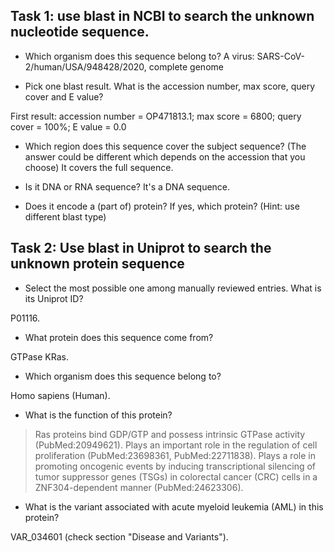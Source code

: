 ## Task 1: use blast in NCBI to search the unknown nucleotide sequence.

* Which organism does this sequence belong to?
A virus: SARS-CoV-2/human/USA/948428/2020, complete genome

* Pick one blast result. What is the accession number, max score, query cover and E value?

First result: accession number = OP471813.1; max score = 6800; query cover = 100%; E value = 0.0

* Which region does this sequence cover the subject sequence? (The answer could be different which depends on the accession that you choose)
It covers the full sequence.

* Is it DNA or RNA sequence?
It's a DNA sequence.

* Does it encode a (part of) protein? If yes, which protein? (Hint: use different blast type)

## Task 2: Use blast in Uniprot to search the unknown protein sequence

* Select the most possible one among manually reviewed entries. What is its Uniprot ID? 

P01116.

* What protein does this sequence come from?

GTPase KRas.

* Which organism does this sequence belong to?

Homo sapiens (Human).

* What is the function of this protein?

> Ras proteins bind GDP/GTP and possess intrinsic GTPase activity (PubMed:20949621).
Plays an important role in the regulation of cell proliferation (PubMed:23698361, PubMed:22711838).
Plays a role in promoting oncogenic events by inducing transcriptional silencing of tumor suppressor genes (TSGs) in colorectal cancer (CRC) cells in a ZNF304-dependent manner (PubMed:24623306).

* What is the variant associated with acute myeloid leukemia (AML) in this protein?

VAR_034601 (check section "Disease and Variants").
